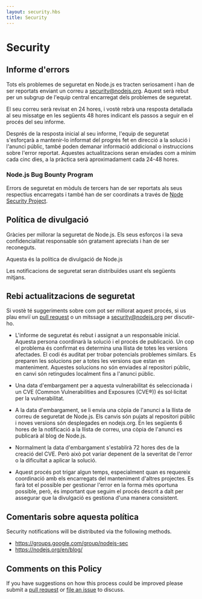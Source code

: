 ```yaml
---
layout: security.hbs
title: Security
---
```


# Security

## Informe d'errors

Tots els problemes de seguretat en Node.js es tracten seriosament i han de ser reportats enviant un correu a [security@nodejs.org](mailto:security@nodejs.org). Aquest serà rebut per un subgrup de l'equip central encarregat dels problemes de seguretat.

El seu correu serà revisat en 24 hores, i vostè rebrà una resposta detallada al seu missatge en les següents 48 hores indicant els passos a seguir en el procés del seu informe.

Després de la resposta inicial al seu informe, l'equip de seguretat s'esforçarà a mantenir-lo informat del progrés fet en direcció a la solució i l'anunci públic, també poden demanar informació addicional o instruccions sobre l'error reportat. Aquestes actualitzacions seran enviades com a mínim cada cinc dies, a la pràctica serà aproximadament cada 24-48 hores.

### Node.js Bug Bounty Program

Errors de seguretat en mòduls de tercers han de ser reportats als seus respectius encarregats i també han de ser coordinats a través de [Node Security Project](https://nodesecurity.io).

## Política de divulgació

Gràcies per millorar la seguretat de Node.js. Els seus esforços i la seva confidencialitat responsable són gratament apreciats i han de ser reconeguts.

Aquesta és la política de divulgació de Node.js

Les notificacions de seguretat seran distribuïdes usant els següents mitjans.

## Rebi actualitzacions de seguretat

Si vostè té suggeriments sobre com pot ser millorat aquest procés, si us plau enviï un [pull request](https://github.com/nodejs/nodejs.org) o un mitssage a [security@nodejs.org](mailto:security@nodejs.org) per discutir-ho.

* L'informe de seguretat és rebut i assignat a un responsable inicial. Aquesta persona coordinarà la solució i el procés de publicació. Un cop el problema és confirmat es determina una llista de totes les versions afectades. El codi és auditat per trobar potencials problemes similars. Es preparen les solucions per a totes les versions que estan en manteniment. Aquestes solucions no són enviades al repositori públic, en canvi són retingudes localment fins a l'anunci públic.

* Una data d'embargament per a aquesta vulnerabilitat és seleccionada i un CVE (Common Vulnerabilities and Exposures (CVE®)) és sol·licitat per la vulnerabilitat.

* A la data d'embargament, se li envia una còpia de l'anunci a la llista de correu de seguretat de Node.js. Els canvis són pujats al repositori públic i noves versions són desplegades en nodejs.org. En les següents 6 hores de la notificació a la llista de correu, una còpia de l'anunci es publicarà al blog de Node.js.

* Normalment la data d'embargament s'establirà 72 hores des de la creació del CVE. Però això pot variar depenent de la severitat de l'error o la dificultat a aplicar la solució.

* Aquest procés pot trigar algun temps, especialment quan es requereix coordinació amb els encarregats del manteniment d'altres projectes. Es farà tot el possible per gestionar l'error en la forma més oportuna possible, però, és important que seguim el procés descrit a dalt per assegurar que la divulgació es gestiona d'una manera consistent.

## Comentaris sobre aquesta política

Security notifications will be distributed via the following methods.

* <https://groups.google.com/group/nodejs-sec>
* <https://nodejs.org/en/blog/>

## Comments on this Policy

If you have suggestions on how this process could be improved please submit a [pull request](https://github.com/nodejs/nodejs.org) or [file an issue](https://github.com/nodejs/security-wg/issues/new) to discuss.
